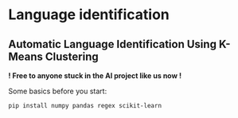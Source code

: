 # Language identification
## Automatic Language Identification Using K-Means Clustering
**! Free to anyone stuck in the AI project like us now !**

Some basics before you start:
```
pip install numpy pandas regex scikit-learn
```
